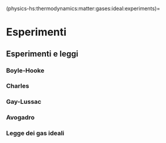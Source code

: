 (physics-hs:thermodynamics:matter:gases:ideal:experiments)=
# Esperimenti

## Esperimenti e leggi

### Boyle-Hooke
### Charles
### Gay-Lussac
### Avogadro

### Legge dei gas ideali
